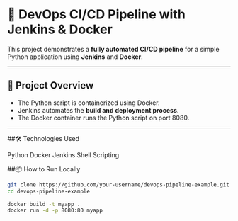 # 🔁 DevOps CI/CD Pipeline with Jenkins & Docker

This project demonstrates a **fully automated CI/CD pipeline** for a simple Python application using **Jenkins** and **Docker**.

---

## 🚀 Project Overview

- The Python script is containerized using Docker.
- Jenkins automates the **build and deployment process**.
- The Docker container runs the Python script on port 8080.

---

##🛠️ Technologies Used

Python
Docker
Jenkins
Shell Scripting

##📦 How to Run Locally
```bash
git clone https://github.com/your-username/devops-pipeline-example.git
cd devops-pipeline-example

docker build -t myapp .
docker run -d -p 8080:80 myapp

